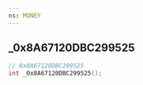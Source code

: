 ```yaml
---
ns: MONEY
---
```

## _0x8A67120DBC299525

```c
// 0x8A67120DBC299525
int _0x8A67120DBC299525();
```


